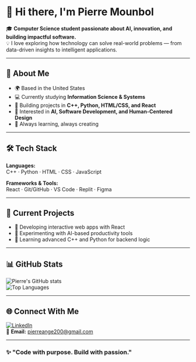 # 👋 Hi there, I'm Pierre Mounbol  

🎓 **Computer Science student passionate about AI, innovation, and building impactful software.**  
💡 I love exploring how technology can solve real-world problems — from data-driven insights to intelligent applications.

---

## 🤠 About Me  
- 🌍 Based in the United States  
- 💻 Currently studying **Information Science & Systems**  
- 🤖 Building projects in **C++, Python, HTML/CSS, and React**  
- 🚀 Interested in **AI, Software Development, and Human-Centered Design**  
- 🎯 Always learning, always creating  

---

## 🛠️ Tech Stack  
**Languages:**  
C++ · Python · HTML · CSS · JavaScript  

**Frameworks & Tools:**  
React · Git/GitHub · VS Code · Replit · Figma  

---

## 🌱 Current Projects  
- 🎯 Developing interactive web apps with React  
- 🤖 Experimenting with AI-based productivity tools  
- 🤩 Learning advanced C++ and Python for backend logic  

---

## 📊 GitHub Stats  
![Pierre's GitHub stats](https://github-readme-stats.vercel.app/api?username=pierreange200-creator&show_icons=true&theme=tokyonight)  
![Top Languages](https://github-readme-stats.vercel.app/api/top-langs/?username=pierreange200-creator&layout=compact&theme=tokyonight)

---

## 🌐 Connect With Me  
[![LinkedIn](https://img.shields.io/badge/LinkedIn-blue?logo=linkedin&logoColor=white)](https://www.linkedin.com/in/pierre-mounbol-34760425a/)  
📧 **Email:** pierreange200@gmail.com  

---

### ✨ "Code with purpose. Build with passion."
